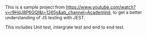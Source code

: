 This is a sample project from https://www.youtube.com/watch?v=r9HdJ8P6GQI&t=1265s&ab_channel=Academind, to get a better understanding of JS testing with JEST.

This includes Unit test, intergrate test and end to end test.
